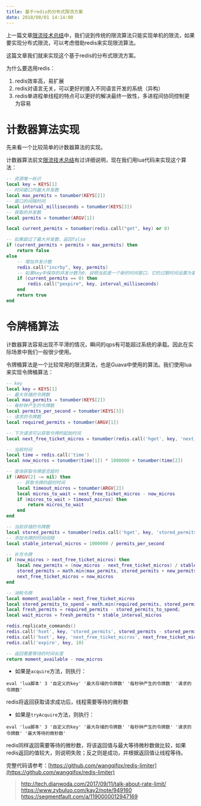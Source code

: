 ```yaml
---
title: 基于redis的分布式限流方案
date: 2018/08/01 14:14:00
---
```


上一篇文章[限流技术总结][1]中，我们说到传统的限流算法只能实现单机的限流，如果要实现分布式限流，可以考虑借助redis来实现限流算法。

这篇文章我们就来实现这个基于redis的分布式限流方案。
<!-- more -->
为什么要选用redis：

1. redis效率高，易扩展
2. redis对语言无关，可以更好的接入不同语言开发的系统（异构）
3. redis单进程单线程的特点可以更好的解决最终一致性，多进程间协同控制更为容易

# 计数器算法实现

先来看一个比较简单的计数器算法的实现。

计数器算法前文[限流技术总结][1]有过详细说明，现在我们用lua代码来实现这个算法：

```lua
-- 资源唯一标识
local key = KEYS[1]
-- 时间窗口内最大并发数
local max_permits = tonumber(KEYS[2])
-- 窗口的间隔时间
local interval_milliseconds = tonumber(KEYS[3])
-- 获取的并发数
local permits = tonumber(ARGV[1])

local current_permits = tonumber(redis.call("get", key) or 0)

-- 如果超过了最大并发数，返回false
if (current_permits + permits > max_permits) then
    return false
else
    -- 增加并发计数
    redis.call("incrby", key, permits)
    -- 如果key中保存的并发计数为0，说明当前是一个新的时间窗口，它的过期时间设置为窗口的过期时间
    if (current_permits == 0) then
        redis.call("pexpire", key, interval_milliseconds)
    end
    return true
end
```

# 令牌桶算法

计数器算法容易出现不平滑的情况，瞬间的qps有可能超过系统的承载。因此在实际场景中我们一般很少使用。

令牌桶算法是一个比较常用的限流算法，也是Guava中使用的算法。我们使用lua来实现令牌桶算法：

```lua
-- key
local key = KEYS[1]
-- 最大存储的令牌数
local max_permits = tonumber(KEYS[2])
-- 每秒钟产生的令牌数
local permits_per_second = tonumber(KEYS[3])
-- 请求的令牌数
local required_permits = tonumber(ARGV[1])

-- 下次请求可以获取令牌的起始时间
local next_free_ticket_micros = tonumber(redis.call('hget', key, 'next_free_ticket_micros') or 0)

-- 当前时间
local time = redis.call('time')
local now_micros = tonumber(time[1]) * 1000000 + tonumber(time[2])

-- 查询获取令牌是否超时
if (ARGV[2] ~= nil) then
    -- 获取令牌的超时时间
    local timeout_micros = tonumber(ARGV[2])
    local micros_to_wait = next_free_ticket_micros - now_micros
    if (micros_to_wait > timeout_micros) then
        return micros_to_wait
    end
end

-- 当前存储的令牌数
local stored_permits = tonumber(redis.call('hget', key, 'stored_permits') or 0)
-- 添加令牌的时间间隔
local stable_interval_micros = 1000000 / permits_per_second

-- 补充令牌
if (now_micros > next_free_ticket_micros) then
    local new_permits = (now_micros - next_free_ticket_micros) / stable_interval_micros
    stored_permits = math.min(max_permits, stored_permits + new_permits)
    next_free_ticket_micros = now_micros
end

-- 消耗令牌
local moment_available = next_free_ticket_micros
local stored_permits_to_spend = math.min(required_permits, stored_permits)
local fresh_permits = required_permits - stored_permits_to_spend;
local wait_micros = fresh_permits * stable_interval_micros

redis.replicate_commands()
redis.call('hset', key, 'stored_permits', stored_permits - stored_permits_to_spend)
redis.call('hset', key, 'next_free_ticket_micros', next_free_ticket_micros + wait_micros)
redis.call('expire', key, 10)

-- 返回需要等待的时间长度
return moment_available - now_micros
```

- 如果是`acquire`方法，则执行：

```
eval 'lua脚本' 3 '自定义的key' '最大存储的令牌数' '每秒钟产生的令牌数' '请求的令牌数'
```

redis将返回获取请求成功后，线程需要等待的微秒数

- 如果是`tryAcquire`方法，则执行：

```
eval 'lua脚本' 3 '自定义的key' '最大存储的令牌数' '每秒钟产生的令牌数' '请求的令牌数' '最大等待的微秒数'
```

redis同样返回需要等待的微秒数，将该返回值与最大等待微秒数做比较，如果redis返回的值较大，则说明失败；反之则是成功，并根据返回值让线程等待。



































完整代码请参考：[https://github.com/wangqifox/redis-limiter](https://github.com/wangqifox/redis-limiter)


[1]: /articles/Java/限流技术总结.html

> http://tech.dianwoda.com/2017/09/11/talk-about-rate-limit/
> https://www.zybuluo.com/kay2/note/949160
> https://segmentfault.com/a/1190000012947169


